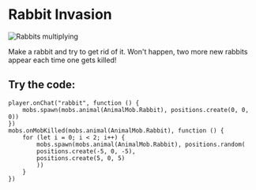 # Rabbit Invasion

![Rabbits multiplying](/static/mods/rabbit-invasion.jpg)

Make a rabbit and try to get rid of it. Won't happen, two more new rabbits appear each time one gets killed!

## Try the code:

```blocks
player.onChat("rabbit", function () {
    mobs.spawn(mobs.animal(AnimalMob.Rabbit), positions.create(0, 0, 0))
})
mobs.onMobKilled(mobs.animal(AnimalMob.Rabbit), function () {
    for (let i = 0; i < 2; i++) {
        mobs.spawn(mobs.animal(AnimalMob.Rabbit), positions.random(
        positions.create(-5, 0, -5),
        positions.create(5, 0, 5)
        ))
    }
})
```